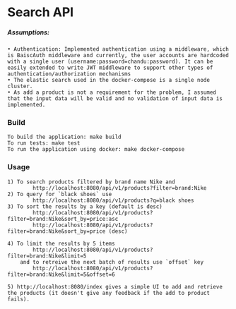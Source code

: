 # Search API
##### Assumptions:
    • Authentication: Implemented authentication using a middleware, which is BaiscAuth middleware and currently, the user accounts are hardcoded with a single user (username:password=chandu:password). It can be easily extended to write JWT middleware to support other types of authentication/authorization mechanisms
    • The elastic search used in the docker-compose is a single node cluster.
    • As add a product is not a requirement for the problem, I assumed that the input data will be valid and no validation of input data is implemented.

### Build
``` 
To build the application: make build 
To run tests: make test
To run the application using docker: make docker-compose
```

### Usage
    1) To search products filtered by brand name Nike and 
            http://localhost:8080/api/v1/products?filter=brand:Nike
    2) To query for `black shoes` use
            http://localhost:8080/api/v1/products?q=black shoes
    3) To sort the results by a key (default is desc)
            http://localhost:8080/api/v1/products?filter=brand:Nike&sort_by=price:asc
            http://localhost:8080/api/v1/products?filter=brand:Nike&sort_by=price (desc)

    4) To limit the results by 5 items 
            http://localhost:8080/api/v1/products?filter=brand:Nike&limit=5
        and to retreive the next batch of results use `offset` key
            http://localhost:8080/api/v1/products?filter=brand:Nike&limit=5&offset=6

    5) http://localhost:8080/index gives a simple UI to add and retrieve the products (it doesn't give any feedback if the add to product fails).
            
